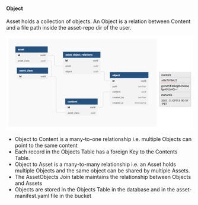 #### Object
Asset holds a collection of objects. An Object is a relation between Content and a file path inside the asset-repo dir of the user.

![object](imgs/object_schema.jpg)

* Object to Content is a many-to-one relationship i.e. multiple Objects can point to the same content
* Each record in the Objects Table has a foreign Key to the Contents Table. 
* Object to Asset is a many-to-many relationship i.e. an Asset holds multiple Objects and the same object can be shared by multiple Assets.
* The AssetObjects Join table maintains the relationship between Objects and Assets
* Objects are stored in the Objects Table in the database and in the asset-manifest.yaml file in the bucket
